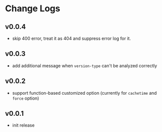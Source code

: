 # Change Logs

## v0.0.4

 - skip 400 error, treat it as 404 and suppress error log for it.


## v0.0.3

 - add additional message when `version-type` can't be analyzed correctly


## v0.0.2

 - support function-based customized option (currently for `cachetime` and `force` option)


## v0.0.1

 - init release
